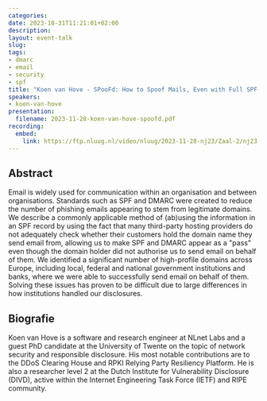```yaml
---
categories:
date: 2023-10-31T11:21:01+02:00
description:
layout: event-talk
slug:
tags:
- dmarc
- email
- security
- spf
title: "Koen van Hove - SPooFd: How to Spoof Mails, Even with Full SPF and DMARC Protection"
speakers:
- koen-van-hove
presentation:
  filename: 2023-11-28-koen-van-hove-spoofd.pdf
recording:
  embed:
    link: https://ftp.nluug.nl/video/nluug/2023-11-28-nj23/Zaal-2/nj23-Koen_van_Hove-SPooFD_How_to_Spoof_Mails.mp4
---
```


## Abstract

Email is widely used for communication within an organisation and between organisations. Standards such as SPF and DMARC were created to reduce the number of phishing emails appearing to stem from legitimate domains. We describe a commonly applicable method of (ab)using the information in an SPF record by using the fact that many third-party hosting providers do not adequately check whether their customers hold the domain name they send email from, allowing us to make SPF and DMARC appear as a "pass" even though the domain holder did not authorise us to send email on behalf of them. We identified a significant number of high-profile domains across Europe, including local, federal and national government institutions and banks, where we were able to successfully send email on behalf of them. Solving these issues has proven to be difficult due to large differences in how institutions handled our disclosures.

## Biografie

Koen van Hove is a software and research engineer at NLnet Labs and a guest PhD candidate at the University of Twente on the topic of network security and responsible disclosure. His most notable contributions are to the DDoS Clearing House and RPKI Relying Party Resiliency Platform. He is also a researcher level 2 at the Dutch Institute for Vulnerability Disclosure (DIVD), active within the Internet Engineering Task Force (IETF) and RIPE community.
